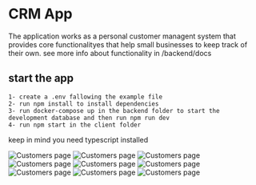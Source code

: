 # CRM App

The application works as a personal customer managent system that provides core functionalityes that help small businesses to keep track of their own.
see more info about functionality in /backend/docs

## start the app

    1- create a .env fallowing the example file
    2- run npm install to install dependencies
    3- run docker-compose up in the backend folder to start the development database and then run npm run dev
    4- run npm start in the client folder

keep in mind you need typescript installed

![Customers page](./client/docs/design/Capture1.PNG "Customers Page")
![Customers page](./client/docs/design/Capture2.PNG "Customers Page")
![Customers page](./client/docs/design/Capture3.PNG "Customers Page")
![Customers page](./client/docs/design/Captura7.PNG "Customers Page")
![Customers page](./client/docs/design/Captura4.PNG "Customers Page")
![Customers page](./client/docs/design/Captura5.PNG "Customers Page")
![Customers page](./client/docs/design/Captura6.PNG "Customers Page")
![Customers page](./client/docs/design/Captura8.PNG "Customers Page")
![Customers page](./client/docs/design/Captura9.PNG "Customers Page")
